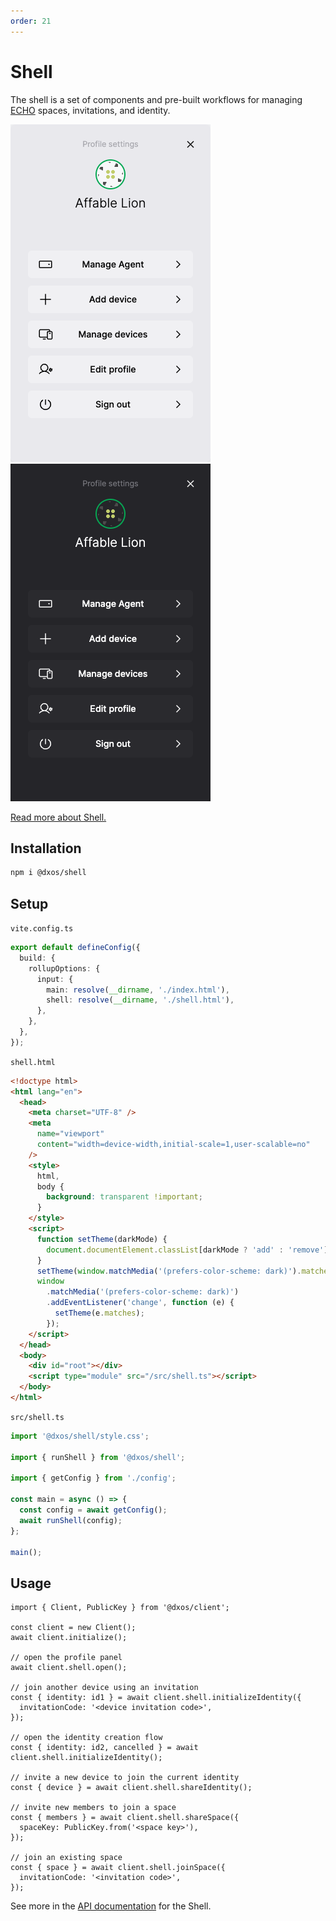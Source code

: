 ```yaml
---
order: 21
---
```


<!-- TODO(wittjosiah): Dedupe with ../react/shell.md -->

# Shell

The shell is a set of components and pre-built workflows for managing [ECHO](../platform) spaces, invitations, and identity.

<div class="shell-images">
  <img class="light" src="../platform/images/shell-light.png" alt="Shell profile panel" />
  <img class="dark" src="../platform/images/shell-dark.png" alt="Shell profile panel" />
</div>

[Read more about Shell.](../platform/halo#shell)

## Installation

```bash
npm i @dxos/shell
```

## Setup

`vite.config.ts`

```ts
export default defineConfig({
  build: {
    rollupOptions: {
      input: {
        main: resolve(__dirname, './index.html'),
        shell: resolve(__dirname, './shell.html'),
      },
    },
  },
});
```

`shell.html`

```html
<!doctype html>
<html lang="en">
  <head>
    <meta charset="UTF-8" />
    <meta
      name="viewport"
      content="width=device-width,initial-scale=1,user-scalable=no"
    />
    <style>
      html,
      body {
        background: transparent !important;
      }
    </style>
    <script>
      function setTheme(darkMode) {
        document.documentElement.classList[darkMode ? 'add' : 'remove']('dark');
      }
      setTheme(window.matchMedia('(prefers-color-scheme: dark)').matches);
      window
        .matchMedia('(prefers-color-scheme: dark)')
        .addEventListener('change', function (e) {
          setTheme(e.matches);
        });
    </script>
  </head>
  <body>
    <div id="root"></div>
    <script type="module" src="/src/shell.ts"></script>
  </body>
</html>
```

`src/shell.ts`

```ts
import '@dxos/shell/style.css';

import { runShell } from '@dxos/shell';

import { getConfig } from './config';

const main = async () => {
  const config = await getConfig();
  await runShell(config);
};

main();
```

## Usage

```tsx file=./snippets/shell.ts#L5-
import { Client, PublicKey } from '@dxos/client';

const client = new Client();
await client.initialize();

// open the profile panel
await client.shell.open();

// join another device using an invitation
const { identity: id1 } = await client.shell.initializeIdentity({
  invitationCode: '<device invitation code>',
});

// open the identity creation flow
const { identity: id2, cancelled } = await client.shell.initializeIdentity();

// invite a new device to join the current identity
const { device } = await client.shell.shareIdentity();

// invite new members to join a space
const { members } = await client.shell.shareSpace({
  spaceKey: PublicKey.from('<space key>'),
});

// join an existing space
const { space } = await client.shell.joinSpace({
  invitationCode: '<invitation code>',
});
```

See more in the [API documentation](../../api/@dxos/client/classes/Client.md#shell) for the Shell.
